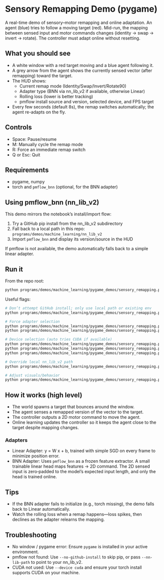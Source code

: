 # Sensory Remapping Demo (pygame)

A real-time demo of sensory–motor remapping and online adaptation. An agent (blue) tries to follow a moving target (red). Mid-run, the mapping between sensed input and motor commands changes (identity → swap → invert → rotate). The controller must adapt online without resetting.

## What you should see
- A white window with a red target moving and a blue agent following it.
- A grey arrow from the agent shows the currently sensed vector (after remapping) toward the target.
- The HUD shows:
  - Current remap mode (Identity/Swap/Invert/Rotate90)
  - Adapter type (BNN via nn_lib_v2 if available, otherwise Linear)
  - Rolling loss (lower is better tracking)
  - pmflow install source and version, selected device, and FPS target
- Every few seconds (default 8s), the remap switches automatically; the agent re-adapts on the fly.

## Controls
- Space: Pause/resume
- M: Manually cycle the remap mode
- R: Force an immediate remap switch
- Q or Esc: Quit

## Requirements
- pygame, numpy
- torch and `pmflow_bnn` (optional, for the BNN adapter)

## Using pmflow_bnn (nn_lib_v2)
This demo mirrors the notebook’s install/import flow:
1) Try a GitHub pip install from the nn_lib_v2 subdirectory
2) Fall back to a local path in this repo: `programs/demos/machine_learning/nn_lib_v2`
3) Import `pmflow_bnn` and display its version/source in the HUD

If pmflow is not available, the demo automatically falls back to a simple linear adapter.

## Run it
From the repo root:

```bash
python programs/demos/machine_learning/pygame_demos/sensory_remapping.py
```

Useful flags:
```bash
# Don’t attempt GitHub install; only use local path or existing env
python programs/demos/machine_learning/pygame_demos/sensory_remapping.py --no-github-install

# Force adapter selection
python programs/demos/machine_learning/pygame_demos/sensory_remapping.py --adapter bnn
python programs/demos/machine_learning/pygame_demos/sensory_remapping.py --adapter linear

# Device selection (auto tries CUDA if available)
python programs/demos/machine_learning/pygame_demos/sensory_remapping.py --device auto
python programs/demos/machine_learning/pygame_demos/sensory_remapping.py --device cpu
python programs/demos/machine_learning/pygame_demos/sensory_remapping.py --device cuda

# Override local nn_lib_v2 path
python programs/demos/machine_learning/pygame_demos/sensory_remapping.py --nn-lib-path /abs/path/to/nn_lib_v2

# Adjust visuals/behavior
python programs/demos/machine_learning/pygame_demos/sensory_remapping.py --fps 30 --auto-switch 5
```

## How it works (high level)
- The world spawns a target that bounces around the window.
- The agent senses a remapped version of the vector to the target.
- The controller outputs a 2D motor command to move the agent.
- Online learning updates the controller so it keeps the agent close to the target despite mapping changes.

### Adapters
- Linear Adapter: y = W x + b, trained with simple SGD on every frame to minimize position error.
- BNN Adapter: Uses `pmflow_bnn` as a frozen feature extractor. A small trainable linear head maps features → 2D command. The 2D sensed input is zero‑padded to the model’s expected input length, and only the head is trained online.

## Tips
- If the BNN adapter fails to initialize (e.g., torch missing), the demo falls back to Linear automatically.
- Watch the rolling loss when a remap happens—loss spikes, then declines as the adapter relearns the mapping.

## Troubleshooting
- No window / pygame error: Ensure `pygame` is installed in your active environment.
- pmflow not found: Use `--no-github-install` to skip pip, or pass `--nn-lib-path` to point to your nn_lib_v2.
- CUDA not used: Use `--device cuda` and ensure your torch install supports CUDA on your machine.
